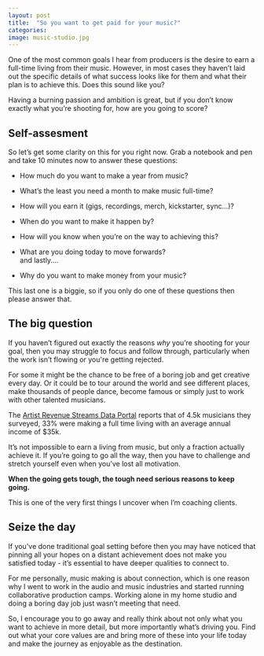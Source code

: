 ```yaml
---
layout: post
title:  "So you want to get paid for your music?"
categories: 
image: music-studio.jpg
---
```

One of the most common goals I hear from producers is the desire to earn a full-time living from their music. However, in most cases they haven’t laid out the specific details of what success looks like for them and what their plan is to achieve this. Does this sound like you?

Having a burning passion and ambition is great, but if you don’t know exactly what you’re shooting for, how are you going to score?

## Self-assesment

So let’s get some clarity on this for you right now. Grab a notebook and pen and take 10 minutes now to answer these questions:

- How much do you want to make a year from music?
- What’s the least you need a month to make music full-time?
- How will you earn it (gigs, recordings, merch, kickstarter, sync…)?
- When do you want to make it happen by?
- How will you know when you’re on the way to achieving this?
- What are you doing today to move forwards?  
	and lastly….  

- Why do you want to make money from your music?

This last one is a biggie, so if you only do one of these questions then please answer that.

## The big question

If you haven’t figured out exactly the reasons _why_ you’re shooting for your goal, then you may struggle to focus and follow through, particularly when the work isn’t flowing or you're getting rejected. 

For some it might be the chance to be free of a boring job and get creative every day. Or it could be to tour around the world and see different places, make thousands of people dance, become famous or simply just to work with other talented musicians. 

The [Artist Revenue Streams Data Portal][1] reports that of 4.5k musicians they surveyed, 33% were making a full time living with an average annual income of $35k. 

It’s not impossible to earn a living from music, but only a fraction actually achieve it. If you’re going to go all the way, then you have to challenge and stretch yourself even when you’ve lost all motivation. 

__When the going gets tough, the tough need serious reasons to keep going.__

This is one of the very first things I uncover when I’m coaching clients. 

## Seize the day
If you've done traditional goal setting before then you may have noticed that pinning all your hopes on a distant achievement does not make you satisfied today - it’s essential to have deeper qualities to connect to. 

For me personally, music making is about connection, which is one reason why I went to work in the audio and music industries and started running collaborative production camps. Working alone in my home studio and doing a boring day job just wasn’t meeting that need. 

So, I encourage you to go away and really think about not only what you want to achieve in more detail, but more importantly what’s driving you. Find out what your core values are and bring more of these into your life today and make the journey as enjoyable as the destination.

[1]:	http://arsdata.futureofmusic.org/